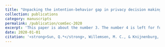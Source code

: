 ```yaml
---
title: "Unpacking the intention-behavior gap in privacy decision making for the internet of things (IoT) using aspect listing"
collection: publications
category: manuscripts
permalink: /publication/comSec-2020
excerpt: 'This paper is about the number 3. The number 4 is left for future work.'
date: 2020-01-01
citation: '<strong>Sun, Q.*</strong>, Willemsen, M. C., & Knijnenburg, B. P. (2020). Unpacking the intention-behavior gap in privacy decision making for the internet of things (IoT) using aspect listing. <I>Computers and Security</I>, 97, 101924. https://doi.org/10.1111/jade.12474'
---
```


